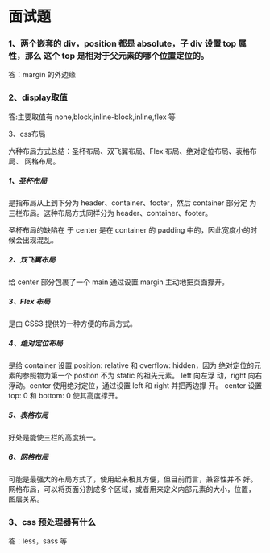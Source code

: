 # 面试题

### 1、两个嵌套的 div，position 都是 absolute，子 div 设置 top 属性，那么 这个 top 是相对于父元素的哪个位置定位的。

答：margin 的外边缘

### 2、display取值

> [display取值]: https://developer.mozilla.org/zh-CN/docs/Web/CSS/display

答:主要取值有 none,block,inline-block,inline,flex 等

3、css布局

六种布局方式总结：圣杯布局、双飞翼布局、Flex 布局、绝对定位布局、表格布局、 网格布局。

##### 1、圣杯布局

是指布局从上到下分为 header、container、footer，然后 container 部分定 为三栏布局。这种布局方式同样分为 header、container、footer。

圣杯布局的缺陷在 于 center 是在 container 的 padding 中的，因此宽度小的时候会出现混乱。 

##### 2、双飞翼布局

给 center 部分包裹了一个 main 通过设置 margin 主动地把页面撑开。 

##### 3、Flex 布局

是由 CSS3 提供的一种方便的布局方式。 

##### 4、绝对定位布局

是给 container 设置 position: relative 和 overflow: hidden，因为 绝对定位的元素的参照物为第一个 postion 不为 static 的祖先元素。 left 向左浮 动，right 向右浮动。center 使用绝对定位，通过设置 left 和 right 并把两边撑 开。 center 设置 top: 0 和 bottom: 0 使其高度撑开。 

##### 5、表格布局

好处是能使三栏的高度统一。 

##### 6、网格布局

可能是最强大的布局方式了，使用起来极其方便，但目前而言，兼容性并不 好。网格布局，可以将页面分割成多个区域，或者用来定义内部元素的大小，位置， 图层关系。

### 3、css 预处理器有什么 

答：less，sass 等
